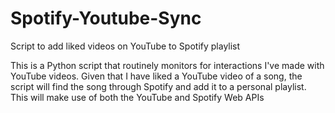 # Spotify-Youtube-Sync
Script to add liked videos on YouTube to Spotify playlist

This is a Python script that routinely monitors for interactions I've made with YouTube videos. Given that I have
liked a YouTube video of a song, the script will find the song through Spotify and add it to a personal playlist.
This will make use of both the YouTube and Spotify Web APIs
